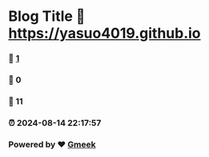 # Blog Title :link: https://yasuo4019.github.io 
### :page_facing_up: [1](https://yasuo4019.github.io/tag.html) 
### :speech_balloon: 0 
### :hibiscus: 11 
### :alarm_clock: 2024-08-14 22:17:57 
### Powered by :heart: [Gmeek](https://github.com/Meekdai/Gmeek)
